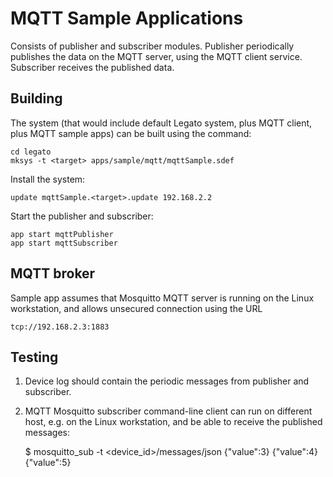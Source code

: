 MQTT Sample Applications
==================

Consists of publisher and subscriber modules.
Publisher periodically publishes the data on the MQTT server, using the MQTT client service.
Subscriber receives the published data.

Building
--------

The system (that would include default Legato system, plus MQTT client, plus MQTT sample apps)
can be built using the command:

    cd legato
    mksys -t <target> apps/sample/mqtt/mqttSample.sdef

Install the system:

    update mqttSample.<target>.update 192.168.2.2

Start the publisher and subscriber:

    app start mqttPublisher
    app start mqttSubscriber

MQTT broker
----------

Sample app assumes that Mosquitto MQTT server is running on the Linux workstation, and allows
unsecured connection using the URL

    tcp://192.168.2.3:1883

Testing
-------

1) Device log should contain the periodic messages from publisher and subscriber.

2) MQTT Mosquitto subscriber command-line client can run on different host, e.g.
on the Linux workstation, and be able to receive the published messages:

    $ mosquitto_sub -t <device_id>/messages/json
    {"value":3}
    {"value":4}
    {"value":5}
